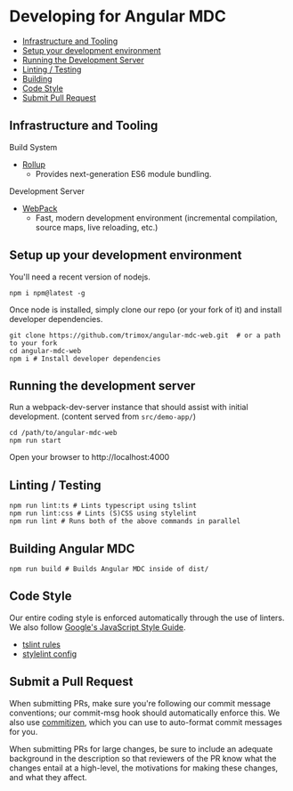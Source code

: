 # Developing for Angular MDC

 - [Infrastructure and Tooling](#tools)
 - [Setup your development environment](#setup)
 - [Running the Development Server](#dev-server)
 - [Linting / Testing](#lint)
 - [Building](#build)
 - [Code Style](#code-style)
 - [Submit Pull Request](#pull-req)

## <a name="tools"></a> Infrastructure and Tooling

Build System
- [Rollup](https://github.com/rollup/rollup)
  * Provides next-generation ES6 module bundling.

Development Server
- [WebPack](https://webpack.js.org/)
  - Fast, modern development environment (incremental compilation, source maps, live reloading, etc.)

## <a name="setup"></a> Setup up your development environment
You'll need a recent version of nodejs.
```
npm i npm@latest -g
```
Once node is installed, simply clone our repo (or your fork of it) and install developer dependencies.
```
git clone https://github.com/trimox/angular-mdc-web.git  # or a path to your fork
cd angular-mdc-web
npm i # Install developer dependencies
```

## <a name="dev-server"></a> Running the development server
Run a webpack-dev-server instance that should assist with initial development. (content served from `src/demo-app/`)
```
cd /path/to/angular-mdc-web
npm run start
```
Open your browser to http://localhost:4000

## <a name="lint"></a> Linting / Testing
```
npm run lint:ts # Lints typescript using tslint
npm run lint:css # Lints (S)CSS using stylelint
npm run lint # Runs both of the above commands in parallel
```

## <a name="build"></a> Building Angular MDC
```
npm run build # Builds Angular MDC inside of dist/
```

## <a name="code-style"></a> Code Style
Our entire coding style is enforced automatically through the use of linters. We also follow [Google's JavaScript Style Guide](https://google.github.io/styleguide/jsguide.html).
* [tslint rules](https://github.com/trimox/angular-mdc-web/blob/master/tslint.json)
* [stylelint config](https://github.com/trimox/angular-mdc-web/blob/master/.stylelint-config.yaml)

## <a name="pull-req"></a> Submit a Pull Request
When submitting PRs, make sure you're following our commit message conventions; our commit-msg hook should automatically enforce this. We also use [commitizen](https://www.npmjs.com/package/commitizen), which you can use to auto-format commit messages for you.

When submitting PRs for large changes, be sure to include an adequate background in the description so that reviewers of the PR know what the changes entail at a high-level, the motivations for making these changes, and what they affect.
